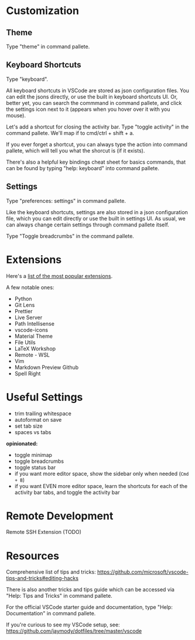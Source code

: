 # Customization

## Theme

Type "theme" in command pallete.

## Keyboard Shortcuts

Type "keyboard".

All keyboard shortcuts in VSCode are stored as json configuration files. You can edit the jsons directly, or use the built in keyboard shortcuts UI. Or, better yet, you can search the commmand in command pallete, and click the settings icon next to it (appears when you hover over it with you mouse).

Let's add a shortcut for closing the activity bar. Type "toggle activity" in the command pallete. We'll map if to cmd/ctrl + shift + a.

If you ever forget a shortcut, you can always type the action into command pallete, which will tell you what the shorcut is (if it exists).

There's also a helpful key bindings cheat sheet for basics commands, that can be found by typing "help: keyboard" into command pallete.

## Settings

Type "preferences: settings" in command pallete.

Like the keyboard shortcuts, settings are also stored in a json configuration file, which you can edit directly or use the built in settings UI. As usual, we can always change certain settings through command pallete itself.

Type "Toggle breadcrumbs" in the command pallete.



# Extensions
Here's a [list of the most popular extensions](https://marketplace.visualstudio.com/search?target=VSCode&category=All%20categories&sortBy=Installs).

A few notable ones:

- Python
- Git Lens
- Prettier
- Live Server
- Path Intellisense
- vscode-icons
- Material Theme
- File Utils
- LaTeX Workshop
- Remote - WSL
- Vim
- Markdown Preview Github
- Spell Right



# Useful Settings
- trim trailing whitespace
- autoformat on save
- set tab size
- spaces vs tabs

**opinionated:**

- toggle minimap
- toggle breadcrumbs
- toggle status bar
- if you want more editor space, show the sidebar only when needed (`Cmd + B`)
- if you want EVEN more editor space, learn the shortcuts for each of the activity bar tabs, and toggle the activity bar



# Remote Development
Remote SSH Extension (TODO)



# Resources
Comprehensive list of tips and tricks: https://github.com/microsoft/vscode-tips-and-tricks#editing-hacks

There is also another tricks and tips guide which can be accessed via "Help: Tips and Tricks" in command pallete.

For the official VSCode starter guide and documentation, type "Help: Documentation" in command pallete.

If you're curious to see my VSCode setup, see: https://github.com/jaymody/dotfiles/tree/master/vscode
